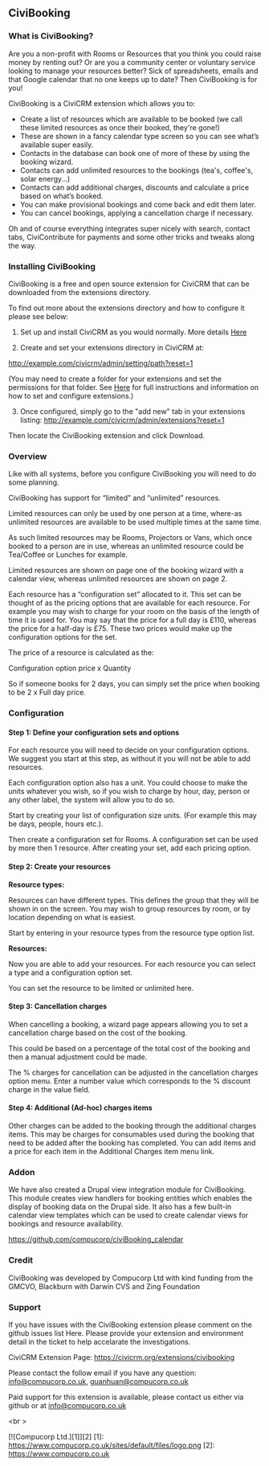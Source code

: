## CiviBooking

### What is CiviBooking?
Are you a non-profit with Rooms or Resources that you think you could raise money by renting out? Or are you a community center or voluntary service looking to manage your resources better? Sick of spreadsheets, emails and that Google calendar that no one keeps up to date? Then CiviBooking is for you!

CiviBooking is a CiviCRM extension which allows you to:

 - Create a list of resources which are available to be booked (we call these limited resources as once their booked, they're gone!)
 - These are shown in a fancy calendar type screen so you can see what’s available super easily.
 - Contacts in the database can book one of more of these by using the booking wizard.
 - Contacts can add unlimited resources to the bookings (tea's, coffee's, solar energy...)
 - Contacts can add additional charges, discounts and calculate a price based on what’s booked.
 - You can make provisional bookings and come back and edit them later.
 - You can cancel bookings, applying a cancellation charge if necessary.

Oh and of course everything integrates super nicely with search, contact tabs, CiviContribute for payments and some other tricks and tweaks along the way.

### Installing CiviBooking
CiviBooking is a free and open source extension for CiviCRM that can be downloaded from the extensions directory.

To find out more about the extensions directory and how to configure it please see below:

1. Set up and install CiviCRM as you would normally. More details [Here](https://wiki.civicrm.org/confluence/display/CRMDOC/Installation+and+Upgrades)

2. Create and set your extensions directory in CiviCRM at:

  http://example.com/civicrm/admin/setting/path?reset=1

  (You may need to create a folder for your extensions and set the permissions for that folder. See [Here](https://wiki.civicrm.org/confluence/display/CRMDOC43/Extensions) for full instructions and information on how to set and configure extensions.)

3. Once configured, simply go to the "add new" tab in your extensions listing:
http://example.com/civicrm/admin/extensions?reset=1

  Then locate the CiviBooking extension and click Download.

### Overview
Like with all systems, before you configure CiviBooking you will need to do some planning.

CiviBooking has support for “limited” and “unlimited” resources.

Limited resources can only be used by one person at a time, where-as unlimited resources are available to be used multiple times at the same time.

As such limited resources may be Rooms, Projectors or Vans, which once booked to a person are in use, whereas an unlimited resource could be Tea/Coffee or Lunches for example.

Limited resources are shown on page one of the booking wizard with a calendar view, whereas unlimited resources are shown on page 2.

Each resource has a “configuration set” allocated to it. This set can be thought of as the pricing options that are available for each resource. For example you may wish to charge for your room on the basis of the length of time it is used for. You may say that the price for a full day is £110, whereas the price for a half-day is £75. These two prices would make up the configuration options for the set.

The price of a resource is calculated as the:

Configuration option price x Quantity

So if someone books for 2 days, you can simply set the price when booking to be 2 x Full day price.


### Configuration

#### Step 1: Define your configuration sets and options
For each resource you will need to decide on your configuration options. We suggest you start at this step, as without it you will not be able to add resources.

Each configuration option also has a unit. You could choose to make the units whatever you wish, so if you wish to charge by hour, day, person or any other label, the system will allow you to do so.

Start by creating your list of configuration size units. (For example this may be days, people, hours etc.).

Then create a configuration set for Rooms. A configuration set can be used by more then 1 resource. After creating your set, add each pricing option.

#### Step 2: Create your resources
**Resource types:**

Resources can have different types. This defines the group that they will be shown in on the screen. You may wish to group resources by room, or by location depending on what is easiest.

Start by entering in your resource types from the resource type option list.

**Resources:**

Now you are able to add your resources. For each resource you can select a type and a configuration option set.

You can set the resource to be limited or unlimited here.

#### Step 3: Cancellation charges
When cancelling a booking, a wizard page appears allowing you to set a cancellation charge based on the cost of the booking.

This could be based on a percentage of the total cost of the booking and then a manual adjustment could be made.

The % charges for cancellation can be adjusted in the cancellation charges option menu. Enter a number value which corresponds to the % discount charge in the value field.

#### Step 4: Additional (Ad-hoc) charges items
Other charges can be added to the booking through the additional charges items. This may be charges for consumables used during the booking that need to be added after the booking has completed. You can add items and a price for each item in the Additional Charges item menu link.

### Addon
We have also created a Drupal view integration module for CiviBooking. This module creates view handlers for booking entities which enables the display of booking data on the Drupal side. It also has a few built-in calendar view templates which can be used to create calendar views for bookings and resource availability.

https://github.com/compucorp/civiBooking_calendar

### Credit
CiviBooking was developed by Compucorp Ltd with kind funding from the GMCVO, Blackburn with Darwin CVS and Zing Foundation

### Support
If you have issues with the CiviBooking extension please comment on the github issues list Here. Please provide your extension and environment detail in the ticket to help accelarate the investigations.

CiviCRM Extension Page: https://civicrm.org/extensions/civibooking

Please contact the follow email if you have any question: <info@compucorp.co.uk>, <guanhuan@compucorp.co.uk>

Paid support for this extension is available, please contact us either via github or at info@compucorp.co.uk

<br \>

[![Compucorp Ltd.][1]][2]
[1]: https://www.compucorp.co.uk/sites/default/files/logo.png
[2]: https://www.compucorp.co.uk
